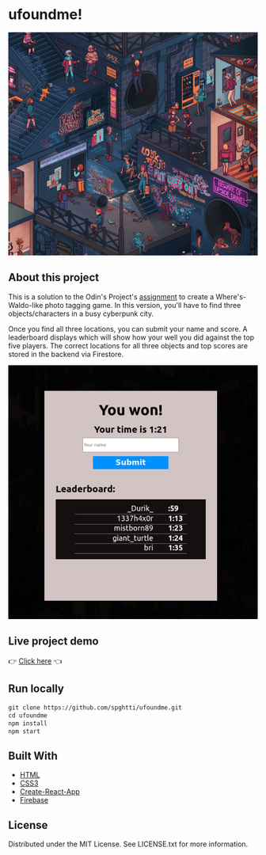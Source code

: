 # ufoundme!

![Cyberpunk drawing](./src/images/cityscreenshot.png)

## About this project

This is a solution to the Odin's Project's [assignment](https://www.theodinproject.com/lessons/node-path-javascript-where-s-waldo-a-photo-tagging-app) to create a Where's-Waldo-like photo tagging game. In this version, you'll have to find three objects/characters in a busy cyberpunk city.

Once you find all three locations, you can submit your name and score. A leaderboard displays which will show how your well you did against the top five players. The correct locations for all three objects and top scores are stored in the backend via Firestore.

![Leaderboard](./src/images/leaderboard.png)

## Live project demo

:point_right: [Click here](https://foundme-spghtti.web.app/) :point_left:

## Run locally

```
git clone https://github.com/spghtti/ufoundme.git
cd ufoundme
npm install
npm start
```

## Built With

- [HTML](https://developer.mozilla.org/en-US/docs/Web/HTML)
- [CSS3](https://developer.mozilla.org/en-US/docs/Web/CSS)
- [Create-React-App](https://create-react-app.dev/)
- [Firebase](https://firebase.google.com/)

## License

Distributed under the MIT License. See LICENSE.txt for more information.
